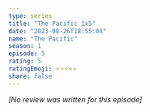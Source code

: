 ```yaml
---
type: series
title: "The Pacific 1x5"
date: "2023-08-26T18:55:04"
name: "The Pacific"
season: 1
episode: 5
rating: 5
ratingEmoji: ⭐️⭐️⭐️⭐️⭐️
share: false
---
```


*[No review was written for this episode]*
